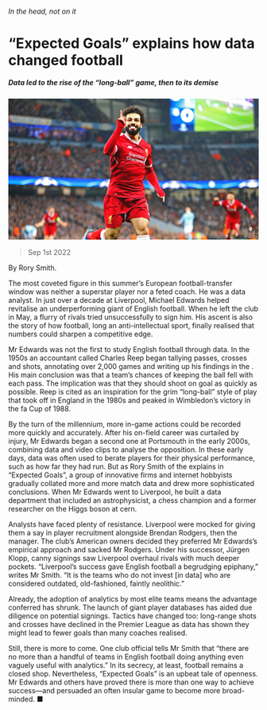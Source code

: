 ###### In the head, not on it

# “Expected Goals” explains how data changed football 

##### Data led to the rise of the “long-ball” game, then to its demise 

![image](images/20220903_CUP003.jpg) 

> Sep 1st 2022 

By Rory Smith. 

The most coveted figure in this summer’s European football-transfer window was neither a superstar player nor a feted coach. He was a data analyst. In just over a decade at Liverpool, Michael Edwards helped revitalise an underperforming giant of English football. When he left the club in May, a flurry of rivals tried unsuccessfully to sign him. His ascent is also the story of how football, long an anti-intellectual sport, finally realised that numbers could sharpen a competitive edge. 

Mr Edwards was not the first to study English football through data. In the 1950s an accountant called Charles Reep began tallying passes, crosses and shots, annotating over 2,000 games and writing up his findings in the . His main conclusion was that a team’s chances of keeping the ball fell with each pass. The implication was that they should shoot on goal as quickly as possible. Reep is cited as an inspiration for the grim “long-ball” style of play that took off in England in the 1980s and peaked in Wimbledon’s victory in the fa Cup of 1988.

By the turn of the millennium, more in-game actions could be recorded more quickly and accurately. After his on-field career was curtailed by injury, Mr Edwards began a second one at Portsmouth in the early 2000s, combining data and video clips to analyse the opposition. In these early days, data was often used to berate players for their physical performance, such as how far they had run. But as Rory Smith of the  explains in “Expected Goals”, a group of innovative firms and internet hobbyists gradually collated more and more match data and drew more sophisticated conclusions. When Mr Edwards went to Liverpool, he built a data department that included an astrophysicist, a chess champion and a former researcher on the Higgs boson at cern.

Analysts have faced plenty of resistance. Liverpool were mocked for giving them a say in player recruitment alongside Brendan Rodgers, then the manager. The club’s American owners decided they preferred Mr Edwards’s empirical approach and sacked Mr Rodgers. Under his successor, Jürgen Klopp, canny signings saw Liverpool overhaul rivals with much deeper pockets. “Liverpool’s success gave English football a begrudging epiphany,” writes Mr Smith. “It is the teams who do not invest [in data] who are considered outdated, old-fashioned, faintly neolithic.” 

Already, the adoption of analytics by most elite teams means the advantage conferred has shrunk. The launch of giant player databases has aided due diligence on potential signings. Tactics have changed too: long-range shots and crosses have declined in the Premier League as data has shown they might lead to fewer goals than many coaches realised. 

Still, there is more to come. One club official tells Mr Smith that “there are no more than a handful of teams in English football doing anything even vaguely useful with analytics.” In its secrecy, at least, football remains a closed shop. Nevertheless, “Expected Goals” is an upbeat tale of openness. Mr Edwards and others have proved there is more than one way to achieve success—and persuaded an often insular game to become more broad-minded. ■

